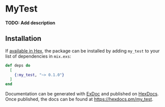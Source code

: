 # MyTest

**TODO: Add description**

## Installation

If [available in Hex](https://hex.pm/docs/publish), the package can be installed
by adding `my_test` to your list of dependencies in `mix.exs`:

```elixir
def deps do
  [
    {:my_test, "~> 0.1.0"}
  ]
end
```

Documentation can be generated with [ExDoc](https://github.com/elixir-lang/ex_doc)
and published on [HexDocs](https://hexdocs.pm). Once published, the docs can
be found at <https://hexdocs.pm/my_test>.

